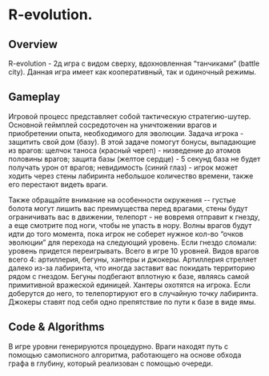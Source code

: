 # R-evolution.
## Overview
R-evolution - 2д игра с видом сверху, вдохновленная “танчиками” (battle city). Данная игра имеет как кооперативный, так и одиночный режимы. 

## Gameplay
Игровой процесс представляет собой тактическую стратегию-шутер. Основной геймплей сосредоточен на уничтожении врагов и приобретении опыта, необходимого для эволюции. Задача игрока - защитить свой дом (базу). В этой задаче помогут бонусы, выпадающие из врагов:
щелчок таноса (красный череп) - низведение до атомов половины врагов;
защита базы (желтое сердце)  - 5 секунд база не будет получать урон от врагов;
невидимость (синий глаз) - игрок может ходить через стены лабиринта небольшое количество времени, также его перестают видеть враги.

Также обращайте внимание на особенности окружения -- густые болота могут лишить вас преимущества перед врагами, стены будут ограничивать вас в движении, телепорт - не вовремя отправит к гнезду, а еще смотрите под ноги, чтобы не упасть в нору.
Волны врагов будут идти до того момента, пока игрок не соберет нужное кол-во “очков эволюции” для перехода на следующий уровень. Если гнездо сломали: уровень придется переигрывать. Всего в игре 10 уровней.
Видов врагов всего 4: артиллерия, бегуны, хантеры и джокеры. 
Артиллерия стреляет далеко из-за лабиринта, что иногда заставит вас покидать территорию рядом с гнездом. 
Бегуны подбегают вплотную к базе, являясь самой примитивной вражеской единицей. 
Хантеры охотятся на игрока. Если доберутся до него, то телепортируют его в случайную точку лабиринта. 
Джокеры ставят под себя одно препятствие по пути к базе в виде ямы.

## Code & Algorithms
В игре уровни генерируются процедурно. Враги находят путь с помощью самописного алгоритма, работающего на основе обхода графа в глубину, который реализован с помощью очереди.
 
